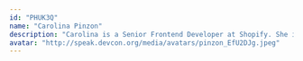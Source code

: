 ```yaml
---
id: "PHUK3Q"
name: "Carolina Pinzon"
description: "Carolina is a Senior Frontend Developer at Shopify. She is part of the Blockchain team, where she combines her passion for Frontend development and decentralized applications. Originally from Colombia, Carolina is currently living in Vancouver, Canada."
avatar: "http://speak.devcon.org/media/avatars/pinzon_EfU2DJg.jpeg"
---
```

